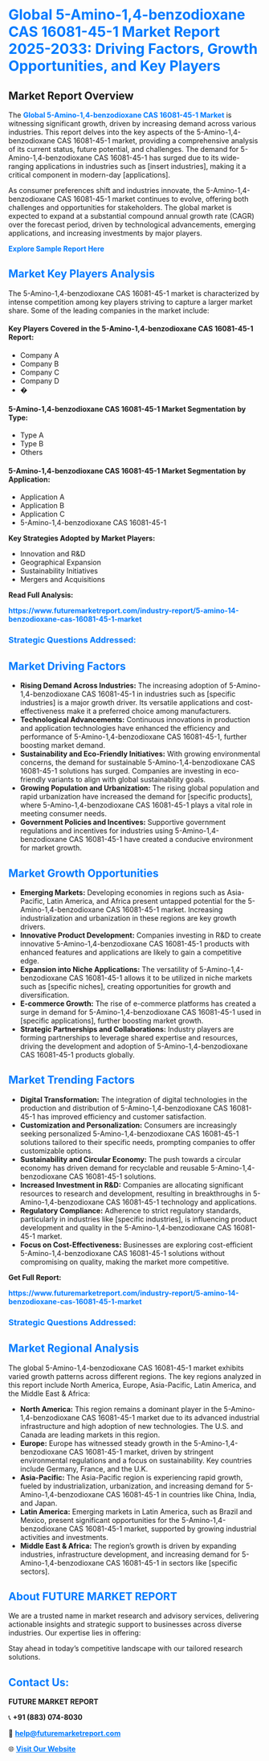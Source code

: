 <h1 style="color: #007BFF;">Global 5-Amino-1,4-benzodioxane CAS 16081-45-1 Market Report 2025-2033: Driving Factors, Growth Opportunities, and Key Players</h1>

<section id="overview">
<h2>Market Report Overview</h2>
<p>The <a href="https://www.futuremarketreport.com/industry-report/5-amino-14-benzodioxane-cas-16081-45-1-market" style="color: #007BFF; text-decoration: none;"><strong>Global 5-Amino-1,4-benzodioxane CAS 16081-45-1 Market</strong></a> is witnessing significant growth, driven by increasing demand across various industries. This report delves into the key aspects of the 5-Amino-1,4-benzodioxane CAS 16081-45-1 market, providing a comprehensive analysis of its current status, future potential, and challenges. The demand for 5-Amino-1,4-benzodioxane CAS 16081-45-1 has surged due to its wide-ranging applications in industries such as [insert industries], making it a critical component in modern-day [applications].</p>
<p>As consumer preferences shift and industries innovate, the 5-Amino-1,4-benzodioxane CAS 16081-45-1 market continues to evolve, offering both challenges and opportunities for stakeholders. The global market is expected to expand at a substantial compound annual growth rate (CAGR) over the forecast period, driven by technological advancements, emerging applications, and increasing investments by major players.</p>
</section>

<section id="overview">
<p><a href="https://www.futuremarketreport.com/request-sample/reportId=111163" style="color: #007BFF; text-decoration: none;"><strong>Explore Sample Report Here</strong></a></p>
</section>

<section id="key-players">
<h2 style="color: #007BFF;">Market Key Players Analysis</h2>
<p>The 5-Amino-1,4-benzodioxane CAS 16081-45-1 market is characterized by intense competition among key players striving to capture a larger market share. Some of the leading companies in the market include:</p>
<h4>Key Players Covered in the 5-Amino-1,4-benzodioxane CAS 16081-45-1 Report:</h4>
<ul><li>Company A</li><li>Company B</li><li>Company C</li><li>Company D</li><li>�</li></ul>
<h4>5-Amino-1,4-benzodioxane CAS 16081-45-1 Market Segmentation by Type:</h4>
<ul><li>Type A</li><li>Type B</li><li>Others</li></ul>

<h4>5-Amino-1,4-benzodioxane CAS 16081-45-1 Market Segmentation by Application:</h4>
<ul><li>Application A</li><li>Application B</li><li>Application C</li><li>5-Amino-1,4-benzodioxane CAS 16081-45-1</li></ul>
<p><strong>Key Strategies Adopted by Market Players:</strong></p>
<ul>
<li>Innovation and R&D</li>
<li>Geographical Expansion</li>
<li>Sustainability Initiatives</li>
<li>Mergers and Acquisitions</li>
</ul>
</section>

<section>
<p><strong>Read Full Analysis: </strong></p><a href="https://www.futuremarketreport.com/industry-report/5-amino-14-benzodioxane-cas-16081-45-1-market" style="color: #007BFF; text-decoration: none;"><strong>https://www.futuremarketreport.com/industry-report/5-amino-14-benzodioxane-cas-16081-45-1-market</strong></a>
<h3 style="color: #007BFF;">Strategic Questions Addressed:</h3>
</section>

<section id="driving-factors">
<h2 style="color: #007BFF;">Market Driving Factors</h2>
<ul>
<li><strong>Rising Demand Across Industries:</strong> The increasing adoption of 5-Amino-1,4-benzodioxane CAS 16081-45-1 in industries such as [specific industries] is a major growth driver. Its versatile applications and cost-effectiveness make it a preferred choice among manufacturers.</li>
<li><strong>Technological Advancements:</strong> Continuous innovations in production and application technologies have enhanced the efficiency and performance of 5-Amino-1,4-benzodioxane CAS 16081-45-1, further boosting market demand.</li>
<li><strong>Sustainability and Eco-Friendly Initiatives:</strong> With growing environmental concerns, the demand for sustainable 5-Amino-1,4-benzodioxane CAS 16081-45-1 solutions has surged. Companies are investing in eco-friendly variants to align with global sustainability goals.</li>
<li><strong>Growing Population and Urbanization:</strong> The rising global population and rapid urbanization have increased the demand for [specific products], where 5-Amino-1,4-benzodioxane CAS 16081-45-1 plays a vital role in meeting consumer needs.</li>
<li><strong>Government Policies and Incentives:</strong> Supportive government regulations and incentives for industries using 5-Amino-1,4-benzodioxane CAS 16081-45-1 have created a conducive environment for market growth.</li>
</ul>
</section>

<section id="growth-opportunities">
<h2 style="color: #007BFF;">Market Growth Opportunities</h2>
<ul>
<li><strong>Emerging Markets:</strong> Developing economies in regions such as Asia-Pacific, Latin America, and Africa present untapped potential for the 5-Amino-1,4-benzodioxane CAS 16081-45-1 market. Increasing industrialization and urbanization in these regions are key growth drivers.</li>
<li><strong>Innovative Product Development:</strong> Companies investing in R&D to create innovative 5-Amino-1,4-benzodioxane CAS 16081-45-1 products with enhanced features and applications are likely to gain a competitive edge.</li>
<li><strong>Expansion into Niche Applications:</strong> The versatility of 5-Amino-1,4-benzodioxane CAS 16081-45-1 allows it to be utilized in niche markets such as [specific niches], creating opportunities for growth and diversification.</li>
<li><strong>E-commerce Growth:</strong> The rise of e-commerce platforms has created a surge in demand for 5-Amino-1,4-benzodioxane CAS 16081-45-1 used in [specific applications], further boosting market growth.</li>
<li><strong>Strategic Partnerships and Collaborations:</strong> Industry players are forming partnerships to leverage shared expertise and resources, driving the development and adoption of 5-Amino-1,4-benzodioxane CAS 16081-45-1 products globally.</li>
</ul>
</section>

<section id="trending-factors">
<h2 style="color: #007BFF;">Market Trending Factors</h2>
<ul>
<li><strong>Digital Transformation:</strong> The integration of digital technologies in the production and distribution of 5-Amino-1,4-benzodioxane CAS 16081-45-1 has improved efficiency and customer satisfaction.</li>
<li><strong>Customization and Personalization:</strong> Consumers are increasingly seeking personalized 5-Amino-1,4-benzodioxane CAS 16081-45-1 solutions tailored to their specific needs, prompting companies to offer customizable options.</li>
<li><strong>Sustainability and Circular Economy:</strong> The push towards a circular economy has driven demand for recyclable and reusable 5-Amino-1,4-benzodioxane CAS 16081-45-1 solutions.</li>
<li><strong>Increased Investment in R&D:</strong> Companies are allocating significant resources to research and development, resulting in breakthroughs in 5-Amino-1,4-benzodioxane CAS 16081-45-1 technology and applications.</li>
<li><strong>Regulatory Compliance:</strong> Adherence to strict regulatory standards, particularly in industries like [specific industries], is influencing product development and quality in the 5-Amino-1,4-benzodioxane CAS 16081-45-1 market.</li>
<li><strong>Focus on Cost-Effectiveness:</strong> Businesses are exploring cost-efficient 5-Amino-1,4-benzodioxane CAS 16081-45-1 solutions without compromising on quality, making the market more competitive.</li>
</ul>
</section>

<section>
<p><strong>Get Full Report: </strong></p><a href="https://www.futuremarketreport.com/industry-report/5-amino-14-benzodioxane-cas-16081-45-1-market" style="color: #007BFF; text-decoration: none;"><strong>https://www.futuremarketreport.com/industry-report/5-amino-14-benzodioxane-cas-16081-45-1-market</strong></a>
<h3 style="color: #007BFF;">Strategic Questions Addressed:</h3>
</section>


<section id="regional-analysis">
<h2 style="color: #007BFF;">Market Regional Analysis</h2>
<p>The global 5-Amino-1,4-benzodioxane CAS 16081-45-1 market exhibits varied growth patterns across different regions. The key regions analyzed in this report include North America, Europe, Asia-Pacific, Latin America, and the Middle East & Africa:</p>
<ul>
<li><strong>North America:</strong> This region remains a dominant player in the 5-Amino-1,4-benzodioxane CAS 16081-45-1 market due to its advanced industrial infrastructure and high adoption of new technologies. The U.S. and Canada are leading markets in this region.</li>
<li><strong>Europe:</strong> Europe has witnessed steady growth in the 5-Amino-1,4-benzodioxane CAS 16081-45-1 market, driven by stringent environmental regulations and a focus on sustainability. Key countries include Germany, France, and the U.K.</li>
<li><strong>Asia-Pacific:</strong> The Asia-Pacific region is experiencing rapid growth, fueled by industrialization, urbanization, and increasing demand for 5-Amino-1,4-benzodioxane CAS 16081-45-1 in countries like China, India, and Japan.</li>
<li><strong>Latin America:</strong> Emerging markets in Latin America, such as Brazil and Mexico, present significant opportunities for the 5-Amino-1,4-benzodioxane CAS 16081-45-1 market, supported by growing industrial activities and investments.</li>
<li><strong>Middle East & Africa:</strong> The region’s growth is driven by expanding industries, infrastructure development, and increasing demand for 5-Amino-1,4-benzodioxane CAS 16081-45-1 in sectors like [specific sectors].</li>
</ul>
</section>

<footer>
<h2 style="color: #007BFF;">About FUTURE MARKET REPORT</h2>
<p>We are a trusted name in market research and advisory services, delivering actionable insights and strategic support to businesses across diverse industries. Our expertise lies in offering:</p>

<p>Stay ahead in today’s competitive landscape with our tailored research solutions.</p>

<h2 style="color: #007BFF;">Contact Us:</h2>
<p><strong>FUTURE MARKET REPORT</strong></p>
<p>📞 <strong>+91 (883) 074-8030</strong></p>
<p>📧 <strong><a href="mailto:help@futuremarketreport.com" style="color: #007BFF;">help@futuremarketreport.com</a></strong></p>
<p>🌐 <strong><a href="https://www.futuremarketreport.com/" style="color: #007BFF;">Visit Our Website</a></strong></p>
</footer>